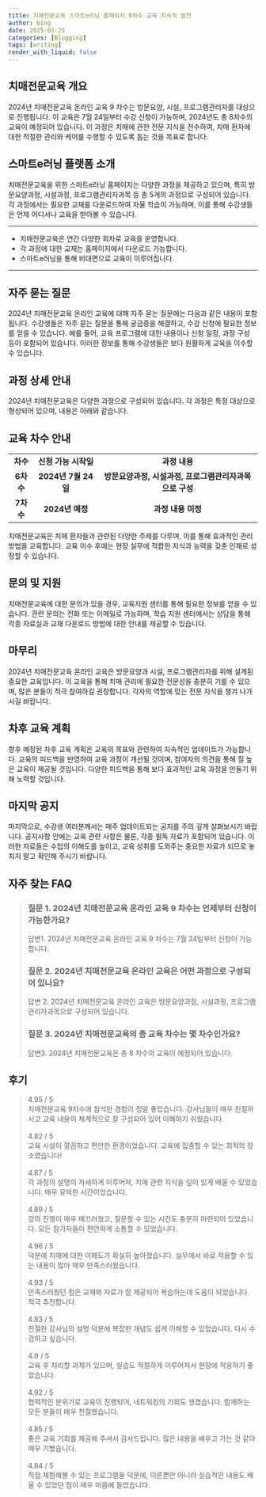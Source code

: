 ```yaml
---
title: 치매전문교육 스마트e러닝 홈페이지 9차수 교육 지속적 발전
author: bing
date: 2025-01-25
categories: [Blogging]
tags: [writing]
render_with_liquid: false
---
```



<h2 id='치매전문교육 개요'>치매전문교육 개요</h2>

<p>2024년 치매전문교육 온라인 교육 9 차수는 방문요양, 시설, 프로그램관리자를 대상으로 진행됩니다. 이 교육은 7월 24일부터 수강 신청이 가능하며, 2024년도 총 8차수의 교육이 예정되어 있습니다. 이 과정은 치매에 관한 전문 지식을 전수하여, 치매 환자에 대한 적절한 관리와 케어를 수행할 수 있도록 돕는 것을 목표로 합니다. </p>

<h2 id='스마트e러닝 플랫폼 소개'>스마트e러닝 플랫폼 소개</h2>

<p>치매전문교육을 위한 스마트e러닝 홈페이지는 다양한 과정을 제공하고 있으며, 특히 방문요양과정, 시설과정, 프로그램관리자과목 등 총 5개의 과정으로 구성되어 있습니다. 각 과정에서는 필요한 교재를 다운로드하여 자율 학습이 가능하며, 이를 통해 수강생들은 언제 어디서나 교육을 받아볼 수 있습니다.</p>

<hr />

<ul>
    <li>치매전문교육은 연간 다양한 회차로 교육을 운영합니다.</li>
    <li>각 과정에 대한 교재는 홈페이지에서 다운로드 가능합니다.</li>
    <li>스마트e러닝을 통해 비대면으로 교육이 이루어집니다.</li>
</ul>

<hr />

<h2 id='자주 묻는 질문'>자주 묻는 질문</h2>

<p>2024년 치매전문교육 온라인 교육에 대해 자주 묻는 질문에는 다음과 같은 내용이 포함됩니다. 수강생들은 자주 묻는 질문을 통해 궁금증을 해결하고, 수강 신청에 필요한 정보를 얻을 수 있습니다. 예를 들어, 교육 프로그램에 대한 내용이나 신청 일정, 과정 구성 등이 포함되어 있습니다. 이러한 정보를 통해 수강생들은 보다 원활하게 교육을 이수할 수 있습니다.</p>

<h2 id='과정 상세 안내'>과정 상세 안내</h2>

<p>2024년 치매전문교육은 다양한 과정으로 구성되어 있습니다. 각 과정은 특정 대상으로 형성되어 있으며, 내용은 아래와 같습니다.</p>

<h2 id='교육 차수 안내'>교육 차수 안내</h2>

<table>
    <tr>
        <td style="text-align: center; height: 17px;"><b>차수</b></td>
        <td style="text-align: center; height: 17px;"><b>신청 가능 시작일</b></td>
        <td style="text-align: center; height: 17px;"><b>과정 내용</b></td>
    </tr>
    <tr>
        <td style="text-align: center; height: 17px;"><b>6차수</b></td>
        <td style="text-align: center; height: 17px;"><b>2024년 7월 24일</b></td>
        <td style="text-align: center; height: 17px;"><b>방문요양과정, 시설과정, 프로그램관리자과목으로 구성</b></td>
    </tr>
    <tr>
        <td style="text-align: center; height: 17px;"><b>7차수</b></td>
        <td style="text-align: center; height: 17px;"><b>2024년 예정</b></td>
        <td style="text-align: center; height: 17px;"><b>과정 내용 미정</b></td>
    </tr>
</table>

<p>치매전문교육은 치매 환자들과 관련된 다양한 주제를 다루며, 이를 통해 효과적인 관리 방법을 교육합니다. 교육 이수 후에는 현장 실무에 적합한 지식과 능력을 갖춘 인재로 성장할 수 있습니다.</p>

<h2 id='문의 및 지원'>문의 및 지원</h2>

<p>치매전문교육에 대한 문의가 있을 경우, 교육지원 센터를 통해 필요한 정보를 얻을 수 있습니다. 관련 문의는 전화 또는 이메일로 가능하며, 학습 지원 센터에서는 상담을 통해 각종 자료실과 교재 다운로드 방법에 대한 안내를 제공할 수 있습니다. </p>

<h2 id='마무리'>마무리</h2>

<p>2024년 치매전문교육 온라인 교육은 방문요양과 시설, 프로그램관리자를 위해 설계된 중요한 교육입니다. 이 교육을 통해 치매 관리에 필요한 전문성을 충분히 기를 수 있으며, 많은 분들이 적극 참여하길 권장합니다. 각자의 역할에 맞는 전문 지식을 챙겨 나가시길 바랍니다.</p>

<h2 id='차후 교육 계획'>차후 교육 계획</h2>

<p>향후 예정된 차후 교육 계획은 교육의 목표와 관련하여 지속적인 업데이트가 가능합니다. 교육의 피드백을 반영하여 교육 과정이 개선될 것이며, 참여자의 의견을 통해 질 높은 교육이 제공될 것입니다. 다양한 피드백을 통해 보다 효과적인 교육 과정을 만들기 위해 노력할 것입니다.</p>

<h2 id='마지막 공지'>마지막 공지</h2>

<p>마지막으로, 수강생 여러분께서는 매주 업데이트되는 공지를 주의 깊게 살펴보시기 바랍니다. 공지사항 안에는 교육 관련 사항은 물론, 각종 필독 자료가 포함되어 있습니다. 이러한 자료들은 수업의 이해도를 높이고, 교육 성취를 도와주는 중요한 자료가 되므로 놓치지 말고 확인해 주시기 바랍니다.</p>


<h2 id='자주_찾는_FAQ'>자주 찾는 FAQ</h2>
<div itemscope="" itemtype="https://schema.org/FAQPage"> 
<blockquote> 
<div itemscope="" itemprop="mainEntity" itemtype="https://schema.org/Question"> 
<h3 itemprop="name">질문 1. 2024년 치매전문교육 온라인 교육 9 차수는 언제부터 신청이 가능한가요?</h3> 
<div itemscope="" itemprop="acceptedAnswer" itemtype="https://schema.org/Answer"> 
<span itemprop="text"> 
<p>답변1. 2024년 치매전문교육 온라인 교육 9 차수는 7월 24일부터 신청이 가능합니다.</p> 
</span> 
</div> 
</div> 
<div itemscope="" itemprop="mainEntity" itemtype="https://schema.org/Question"> 
<h3 itemprop="name">질문 2. 2024년 치매전문교육 온라인 교육은 어떤 과정으로 구성되어 있나요?</h3> 
<div itemscope="" itemprop="acceptedAnswer" itemtype="https://schema.org/Answer"> 
<span itemprop="text"> 
<p>답변 2. 2024년 치매전문교육 온라인 교육은 방문요양과정, 시설과정, 프로그램관리자과목으로 구성되어 있습니다.</p> 
</span> 
</div> 
</div> 
<div itemscope="" itemprop="mainEntity" itemtype="https://schema.org/Question"> 
<h3 itemprop="name">질문 3. 2024년 치매전문교육의 총 교육 차수는 몇 차수인가요?</h3> 
<div itemscope="" itemprop="acceptedAnswer" itemtype="https://schema.org/Answer"> 
<span itemprop="text"> 
<p>답변3. 2024년 치매전문교육은 총 8 차수의 교육이 예정되어 있습니다.</p> 
</span> 
</div> 
</div> 
</blockquote> 
</div>
<h2 id='후기'>후기</h2>
<div itemscope itemtype="https://schema.org/Product">
  <blockquote>
  <div itemprop="review" itemscope itemtype="https://schema.org/Review">
      <div itemprop="reviewRating" itemscope itemtype="https://schema.org/Rating"> <span itemprop="ratingValue">4.95</span> / <span itemprop="bestRating">5</span> </div>
      <span itemprop="reviewBody">치매전문교육 9차수에 참석한 경험이 정말 좋았습니다. 강사님들이 매우 친절하시고 교육 내용이 체계적으로 잘 구성되어 있어 이해하기 쉬웠습니다.</span>
  </div>
  <br>
  <div itemprop="review" itemscope itemtype="https://schema.org/Review">
      <div itemprop="reviewRating" itemscope itemtype="https://schema.org/Rating"> <span itemprop="ratingValue">4.82</span> / <span itemprop="bestRating">5</span> </div>
      <span itemprop="reviewBody">교육 시설이 깔끔하고 편안한 환경이었습니다. 교육에 집중할 수 있는 최적의 장소였습니다!</span>
  </div>
  <br>
  <div itemprop="review" itemscope itemtype="https://schema.org/Review">
      <div itemprop="reviewRating" itemscope itemtype="https://schema.org/Rating"> <span itemprop="ratingValue">4.87</span> / <span itemprop="bestRating">5</span> </div>
      <span itemprop="reviewBody">각 과정의 설명이 자세하게 이루어져, 치매 관련 지식을 깊이 있게 배울 수 있었습니다. 매우 유익한 시간이었습니다.</span>
  </div>
  <br>
  <div itemprop="review" itemscope itemtype="https://schema.org/Review">
      <div itemprop="reviewRating" itemscope itemtype="https://schema.org/Rating"> <span itemprop="ratingValue">4.89</span> / <span itemprop="bestRating">5</span> </div>
      <span itemprop="reviewBody">강의 진행이 매우 매끄러웠고, 질문할 수 있는 시간도 충분히 마련되어 있었습니다. 모든 참가자들이 편안하게 소통할 수 있었습니다.</span>
  </div>
  <br>
  <div itemprop="review" itemscope itemtype="https://schema.org/Review">
      <div itemprop="reviewRating" itemscope itemtype="https://schema.org/Rating"> <span itemprop="ratingValue">4.96</span> / <span itemprop="bestRating">5</span> </div>
      <span itemprop="reviewBody">덕분에 치매에 대한 이해도가 확실히 높아졌습니다. 실무에서 바로 적용할 수 있는 내용이 많아 매우 만족스러웠습니다.</span>
  </div>
  <br>
  <div itemprop="review" itemscope itemtype="https://schema.org/Review">
      <div itemprop="reviewRating" itemscope itemtype="https://schema.org/Rating"> <span itemprop="ratingValue">4.93</span> / <span itemprop="bestRating">5</span> </div>
      <span itemprop="reviewBody">만족스러웠던 점은 교재와 자료가 잘 제공되어 복습하는데 도움이 되었습니다. 적극 추천합니다.</span>
  </div>
  <br>
  <div itemprop="review" itemscope itemtype="https://schema.org/Review">
      <div itemprop="reviewRating" itemscope itemtype="https://schema.org/Rating"> <span itemprop="ratingValue">4.83</span> / <span itemprop="bestRating">5</span> </div>
      <span itemprop="reviewBody">친절한 강사님의 설명 덕분에 복잡한 개념도 쉽게 이해할 수 있었습니다. 다시 수강하고 싶습니다.</span>
  </div>
  <br>
  <div itemprop="review" itemscope itemtype="https://schema.org/Review">
      <div itemprop="reviewRating" itemscope itemtype="https://schema.org/Rating"> <span itemprop="ratingValue">4.9</span> / <span itemprop="bestRating">5</span> </div>
      <span itemprop="reviewBody">교육 후 처리할 과제가 있으며, 실습도 적절하게 이루어져서 현장에 적응하기 좋았습니다.</span>
  </div>
  <br>
  <div itemprop="review" itemscope itemtype="https://schema.org/Review">
      <div itemprop="reviewRating" itemscope itemtype="https://schema.org/Rating"> <span itemprop="ratingValue">4.92</span> / <span itemprop="bestRating">5</span> </div>
      <span itemprop="reviewBody">협력적인 분위기로 교육이 진행되어, 네트워킹의 기회도 생겼습니다. 함께하는 모든 분들이 매우 친절했습니다.</span>
  </div>
  <br>
  <div itemprop="review" itemscope itemtype="https://schema.org/Review">
      <div itemprop="reviewRating" itemscope itemtype="https://schema.org/Rating"> <span itemprop="ratingValue">4.85</span> / <span itemprop="bestRating">5</span> </div>
      <span itemprop="reviewBody">좋은 교육 기회를 제공해 주셔서 감사드립니다. 많은 내용을 배우고 가는 것 같아 매우 기뻤습니다.</span>
  </div>
  <br>
  <div itemprop="review" itemscope itemtype="https://schema.org/Review">
      <div itemprop="reviewRating" itemscope itemtype="https://schema.org/Rating"> <span itemprop="ratingValue">4.84</span> / <span itemprop="bestRating">5</span> </div>
      <span itemprop="reviewBody">직접 체험해볼 수 있는 프로그램들 덕분에, 이론뿐만 아니라 실습적인 내용도 배울 수 있었던 점이 매우 마음에 들었습니다.</span>
  </div>
  </blockquote>
</div>
